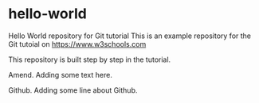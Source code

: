 # hello-world
Hello World repository for Git tutorial
This is an example repository for the Git tutoial on https://www.w3schools.com

This repository is built step by step in the tutorial.


Amend. Adding some text here.

Github. Adding some line about Github.
